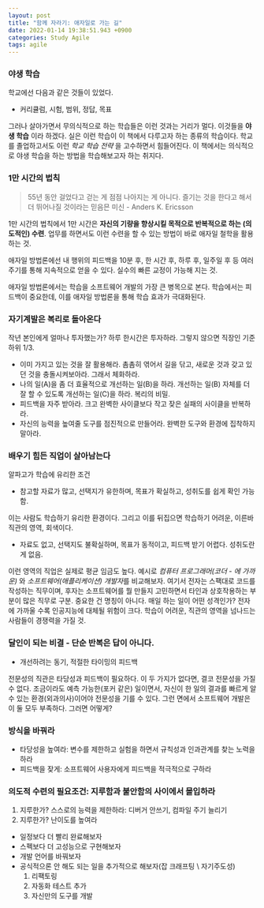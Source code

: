 ```yaml
---
layout: post
title: "함께 자라기: 애자일로 가는 길"
date: 2022-01-14 19:38:51.943 +0900
categories: Study Agile
tags: agile
---
```


### 야생 학습

학교에선 다음과 같은 것들이 있었다. 

- 커리큘럼, 시험, 범위, 정답, 목표


그러나 살아가면서 무의식적으로 하는 학습들은 이런 것과는 거리가 멀다. 이것들을 **야생 학습** 이라 하겠다. 실은 이런 학습이 이 책에서 다루고자 하는 종류의 학습이다.
학교를 졸업하고서도 이런 *학교 학습 전략* 을 고수하면서 힘들어진다. 이 책에서는 의식적으로 야생 학습을 하는 방법을 학습해보고자 하는 취지다.


### 1만 시간의 법칙

> 55년 동안 걸었다고 걷는 게 점점 나아지는 게 아니다. 즐기는 것을 한다고 해서 더 뛰어나질 것이라는 믿음믄 미신 - Anders K. Ericsson

1만 시간의 법칙에서 1만 시간은 **자신의 기량을 향상시킬 목적으로 반복적으로 하는 (의도적인) 수련**. 업무를 하면서도 이런 수련을 할 수 있는 방법이 바로 애자일 철학을 활용하는 것.

애자일 방법론에선 내 행위의 피드백을 10분 후, 한 시간 후, 하루 후, 일주일 후 등 여러 주기를 통해 지속적으로 얻을 수 있다. 실수의 빠른 교정이 가능해 지는 것.

애자일 방법론에서는 학습을 소프트웨어 개발의 가장 큰 병목으로 본다. 학습에서는 피드백이 중요한데, 이를 애자일 방법론을 통해 학습 효과가 극대화된다.


### 자기계발은 복리로 돌아온다

작년 본인에게 얼마나 투자했는가? 하루 한시간은 투자하라. 그렇지 않으면 직장인 기준 하위 1/3.

- 이미 가지고 있는 것을 잘 활용해라. 촘촘히 엮어서 길을 닦고, 새로운 것과 갖고 있던 것을 충돌시켜보아라. 그래서 체화하라.
- 나의 일(A)을 좀 더 효율적으로 개선하는 일(B)을 하라. 개선하는 일(B) 자체를 더 잘 할 수 있도록 개선하는 일(C)을 하라. 복리의 비밀.
- 피드백을 자주 받아라. 크고 완벽한 사이클보다 작고 잦은 실패의 사이클을 반복하라.
- 자신의 능력을 높여줄 도구를 점진적으로 만들어라. 완벽한 도구와 환경에 집착하지 말아라.


### 배우기 힘든 직업이 살아남는다

알파고가 학습에 유리한 조건

- 참고할 자료가 많고, 선택지가 유한하며, 목표가 확실하고, 성취도를 쉽게 확인 가능함.

이는 사람도 학습하기 유리한 환경이다. 그리고 이를 뒤집으면 학습하기 어려운, 이른바 직관의 영역, 회색이다.

- 자료도 없고, 선택지도 불확실하며, 목표가 동적이고, 피드백 받기 어렵다. 성취도란게 없음.

이런 영역의 직업은 실제로 평균 임금도 높다. 예시로 *컴퓨터 프로그래머(코더 - 에 가까운)* 와 *소프트웨어(애플리케이션) 개발자*를 비교해보자. 여기서 전자는 스팩대로 코드를 작성하는 직무이며, 후자는 소프트웨어를 뭘 만들지 고민하면서 타인과 상호작용하는 부분이 많은 직무로 구분. 중요한 건 명칭이 아니다. 매일 하는 일이 어떤 성격인가? 전자에 가까울 수록 인공지능에 대체될 위험이 크다. 학습이 어려운, 직관의 영역을 넘나드는 사람들이 경쟁력을 가질 것.


### 달인이 되는 비결 - 단순 반복은 답이 아니다.

- 개선하려는 동기, 적절한 타이밍의 피드백

전문성의 직관은 타당성과 피드백이 필요하다. 이 두 가지가 없다면, 결코 전문성을 가질 수 없다. 조금이라도 예측 가능한(포커 같은) 일이면서, 자신이 한 일의 결과를 빠르게 알 수 있는 환경(외과의사)이어야 전문성을 기를 수 있다. 그런 면에서 소프트웨어 개발은 이 둘 모두 부족하다. 그러면 어떻게?


### 방식을 바꿔라

- 타당성을 높여라: 변수를 제한하고 실험을 하면서 규칙성과 인과관계를 찾는 노력을 하라
- 피드백을 잦게: 소프트웨어 사용자에게 피드백을 적극적으로 구하라


### 의도적 수련의 필요조건: 지루함과 불안함의 사이에서 몰입하라

1. 지루한가? 스스로의 능력을 제한하라: 디버거 안쓰기, 컴파일 주기 늘리기
2. 지루한가? 난이도를 높여라
  - 일정보다 더 빨리 완료해보자
  - 스펙보다 더 고성능으로 구현해보자
  - 개발 언어를 바꿔보자
  - 공식적으론 안 해도 되는 일을 추가적으로 해보자(잡 크래프팅 \ 자기주도성)
    1. 리팩토링
    2. 자동화 테스트 추가
    3. 자신만의 도구를 개발

